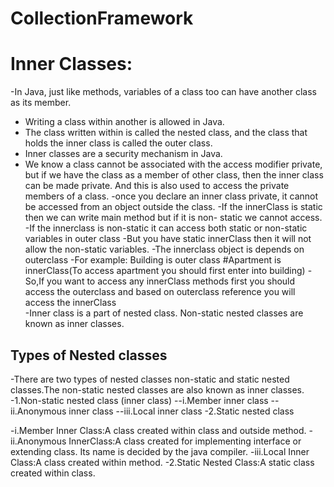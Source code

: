 # CollectionFramework

# Inner Classes:
-In Java, just like methods, variables of a class too can have another class as its member. 
- Writing a class within another is allowed in Java. 
- The class written within is called the nested class, and the class that holds the inner class is called the outer class.
- Inner classes are a security mechanism in Java.
- We know a class cannot be associated with the access modifier private, but if we have the class as a member of other class, then the inner class can be made private.
 And this is also used to access the private members of a class.
-once you declare an inner class private, it cannot be accessed from an object outside the class.
-If the innerClass is static then we can write main method but if it is non- static we cannot access.
-If the innerclass is non-static it can access both static or non-static variables in outer class
-But you have static innerClass then it will not allow the non-static variables.
-The innerclass object is depends on outerclass
-For example: Building is outer class
		#Apartment is innerClass(To access apartment you should first enter into building)
-So,If you want to access any innerClass methods first you should access the outerclass and based on outerclass reference you will access the innerClass  
-Inner class is a part of nested class. Non-static nested classes are known as inner classes.
## Types of Nested classes
-There are two types of nested classes non-static and static nested classes.The non-static nested classes are also known as inner classes.
-1.Non-static nested class (inner class)
	--i.Member inner class
	--ii.Anonymous inner class
	--iii.Local inner class
-2.Static nested class

-i.Member Inner Class:A class created within class and outside method.
-ii.Anonymous InnerClass:A class created for implementing interface or extending class. Its name is decided by the java compiler.
-iii.Local Inner Class:A class created within method.
-2.Static Nested Class:A static class created within class.
